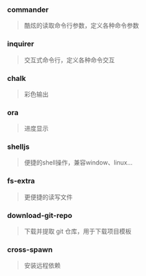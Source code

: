### commander
> 酷炫的读取命令行参数，定义各种命令参数




### inquirer
> 交互式命令行，定义各种命令交互



### chalk
> 彩色输出


### ora
> 进度显示


### shelljs
> 便捷的shell操作，兼容window、linux...


### fs-extra
> 更便捷的读写文件

### download-git-repo
> 下载并提取 git 仓库，用于下载项目模板


### cross-spawn
> 安装远程依赖